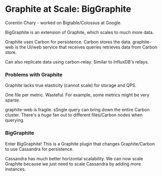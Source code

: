 # Graphite at Scale: BigGraphite

Corentin Chary
    - worked on Bigtable/Colossus at Google.

BigGraphite is an extension of Graphite, which scales to much more data.

Graphite uses Carbon for persistence.  Carbon stores the data. graphite-web is the UI/web service that receives queries retrieves data from Carbon store.

Can also replicate data using carbon-relay. Similar to InfluxDB's relays.

### Problems with Graphite

Graphite lacks true elasticity (cannot scale) for storage and QPS.

One file per metric. Wasteful. For example, some metrics might be very sparse.

graphite-web is fragile. sSngle query can bring down the entire Carbon cluster. There's a _huge_ fan out to different files/Carbon nodes when querying.

### BigGraphite

Enter BigGraphite! This is a Graphite plugin that changes Graphite/Carbon to use Cassandra for persistence. 

Cassandra has much better horizontal scalability. We can now scale Graphite because we just need to scale Cassandra by adding more instances.
